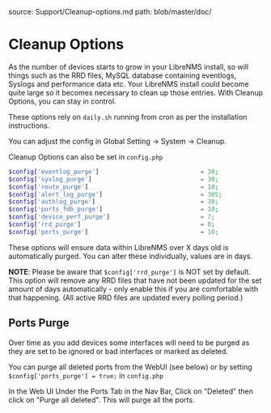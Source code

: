 source: Support/Cleanup-options.md
path: blob/master/doc/

# Cleanup Options

As the number of devices starts to grow in your LibreNMS install, so
will things such as the RRD files, MySQL database containing
eventlogs, Syslogs and performance data etc. Your LibreNMS install
could become quite large so it becomes necessary to clean up those
entries. With Cleanup Options, you can stay in control.

These options rely on ```daily.sh``` running from cron as per the installation instructions.

You can adjust the config in Global Setting -> System -> Cleanup.

Cleanup Options can also be set in ```config.php```

```php
$config['eventlog_purge']                            = 30;
$config['syslog_purge']                              = 30;
$config['route_purge']                               = 10;
$config['alert_log_purge']                           = 365;
$config['authlog_purge']                             = 30;
$config['ports_fdb_purge']                           = 10;
$config['device_perf_purge']                         = 7;
$config['rrd_purge']                                 = 0;
$config['ports_purge']                               = 10;
```

These options will ensure data within LibreNMS over X days old is
automatically purged. You can alter these individually, values are in
days.

**NOTE**: Please be aware that ```$config['rrd_purge']``` is NOT set
by default. This option will remove any RRD files that have not been
updated for the set amount of days automatically - only enable this if
you are comfortable with that happening. (All active RRD files are
updated every polling period.)

## Ports Purge

Over time as you add devices some interfaces will need to be purged as
they are set to be ignored or bad interfaces or marked as deleted.

You can purge all deleted ports from the WebUI (see below) or by
setting `$config['ports_purge'] = true;` in `config.php`

In the Web UI Under the Ports Tab in the Nav Bar, Click on "Deleted"
then click on "Purge all deleted". This will purge all the ports.
